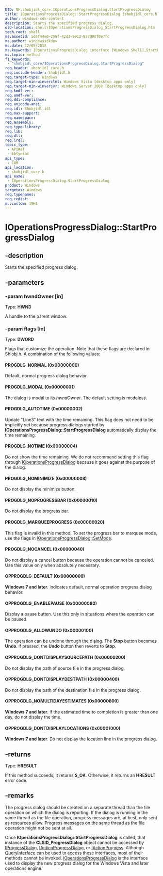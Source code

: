 ```yaml
---
UID: NF:shobjidl_core.IOperationsProgressDialog.StartProgressDialog
title: IOperationsProgressDialog::StartProgressDialog (shobjidl_core.h)
author: windows-sdk-content
description: Starts the specified progress dialog.
old-location: shell\IOperationsProgressDialog_StartProgressDialog.htm
tech.root: shell
ms.assetid: 5d6f44e0-259f-42d3-9912-877d90f0e7fc
ms.author: windowssdkdev
ms.date: 12/05/2018
ms.keywords: IOperationsProgressDialog interface [Windows Shell],StartProgressDialog method, IOperationsProgressDialog.StartProgressDialog, IOperationsProgressDialog::StartProgressDialog, OPPROGDLG_ALLOWUNDO, OPPROGDLG_DEFAULT, OPPROGDLG_DONTDISPLAYDESTPATH, OPPROGDLG_DONTDISPLAYLOCATIONS, OPPROGDLG_DONTDISPLAYSOURCEPATH, OPPROGDLG_ENABLEPAUSE, OPPROGDLG_NOMULTIDAYESTIMATES, PROGDLG_AUTOTIME, PROGDLG_MARQUEEPROGRESS, PROGDLG_MODAL, PROGDLG_NOCANCEL, PROGDLG_NOMINIMIZE, PROGDLG_NOPROGRESSBAR, PROGDLG_NORMAL, PROGDLG_NOTIME, StartProgressDialog, StartProgressDialog method [Windows Shell], StartProgressDialog method [Windows Shell],IOperationsProgressDialog interface, _shell_IOperationsProgressDialog_StartProgressDialog, shell.IOperationsProgressDialog_StartProgressDialog, shobjidl_core/IOperationsProgressDialog::StartProgressDialog
ms.topic: method
f1_keywords: 
 - "shobjidl_core/IOperationsProgressDialog.StartProgressDialog"
req.header: shobjidl_core.h
req.include-header: Shobjidl.h
req.target-type: Windows
req.target-min-winverclnt: Windows Vista [desktop apps only]
req.target-min-winversvr: Windows Server 2008 [desktop apps only]
req.kmdf-ver: 
req.umdf-ver: 
req.ddi-compliance: 
req.unicode-ansi: 
req.idl: Shobjidl.idl
req.max-support: 
req.namespace: 
req.assembly: 
req.type-library: 
req.lib: 
req.dll: 
req.irql: 
topic_type:
 - APIRef
 - kbSyntax
api_type:
 - COM
api_location:
 - shobjidl_core.h
api_name:
 - IOperationsProgressDialog.StartProgressDialog
product: Windows
targetos: Windows
req.typenames: 
req.redist: 
ms.custom: 19H1
---
```


# IOperationsProgressDialog::StartProgressDialog


## -description


Starts the specified progress dialog.


## -parameters




### -param hwndOwner [in]

Type: <b>HWND</b>

A handle to the parent window.


### -param flags [in]

Type: <b>DWORD</b>

Flags that customize the operation. Note that these flags are declared in Shlobj.h. A combination of the following values:



#### PROGDLG_NORMAL (0x00000000)

Default, normal progress dialog behavior.



#### PROGDLG_MODAL (0x00000001)

The dialog is modal to its <i>hwndOwner</i>. The default setting is modeless.



#### PROGDLG_AUTOTIME (0x00000002)

Update "Line3" text with the time remaining. This flag does not need to be implicitly set because progress dialogs started by <b>IOperationsProgressDialog::StartProgressDialog</b> automatically display the time remaining.



#### PROGDLG_NOTIME (0x00000004)

Do not show the time remaining. We do not recommend setting this flag through <a href="https://docs.microsoft.com/windows/desktop/api/shobjidl_core/nn-shobjidl_core-ioperationsprogressdialog">IOperationsProgressDialog</a> because it goes against the purpose of the dialog.



#### PROGDLG_NOMINIMIZE (0x00000008)

Do not display the minimize button.



#### PROGDLG_NOPROGRESSBAR (0x00000010)

Do not display the progress bar.



#### PROGDLG_MARQUEEPROGRESS (0x00000020)

This flag is invalid in this method. To set the progress bar to marquee mode, use the flags in <a href="https://docs.microsoft.com/windows/desktop/api/shobjidl_core/nf-shobjidl_core-ioperationsprogressdialog-setmode">IOperationsProgressDialog::SetMode</a>.



#### PROGDLG_NOCANCEL (0x00000040)

Do not display a cancel button because the operation cannot be canceled. Use this value only when absolutely necessary.



#### OPPROGDLG_DEFAULT (0x00000000)

<b>Windows 7 and later</b>. Indicates default, normal operation progress dialog behavior.



#### OPPROGDLG_ENABLEPAUSE (0x00000080)

Display a pause button. Use this only in situations where the operation can be paused.



#### OPPROGDLG_ALLOWUNDO (0x00000100)

The operation can be undone through the dialog. The <b>Stop</b> button becomes <b>Undo</b>. If pressed, the <b>Undo</b> button then reverts to <b>Stop</b>.



#### OPPROGDLG_DONTDISPLAYSOURCEPATH (0x00000200)

Do not display the path of source file in the progress dialog.



#### OPPROGDLG_DONTDISPLAYDESTPATH (0x00000400)

Do not display the path of the destination file in the progress dialog.



#### OPPROGDLG_NOMULTIDAYESTIMATES (0x00000800)

<b>Windows 7 and later</b>. If the estimated time to completion is greater than one day, do not display the time.



#### OPPROGDLG_DONTDISPLAYLOCATIONS (0x00001000)

<b>Windows 7 and later</b>. Do not display the location line in the progress dialog.


## -returns



Type: <b>HRESULT</b>

If this method succeeds, it returns <b xmlns:loc="http://microsoft.com/wdcml/l10n">S_OK</b>. Otherwise, it returns an <b xmlns:loc="http://microsoft.com/wdcml/l10n">HRESULT</b> error code.




## -remarks



The progress dialog should be created on a separate thread than the file operation on which the dialog is reporting. If the dialog is running in the same thread as the file operation, progress messages are, at best, only sent as resources allow. Progress messages on the same thread as the file operation might not be sent at all.

Once <b>IOperationsProgressDialog::StartProgressDialog</b> is called, that instance of the <b>CLSID_ProgressDialog</b> object cannot be accessed by <a href="https://docs.microsoft.com/windows/desktop/api/shlobj_core/nn-shlobj_core-iprogressdialog">IProgressDialog</a>, <a href="https://docs.microsoft.com/windows/desktop/api/shobjidl_core/nn-shobjidl_core-iactionprogressdialog">IActionProgressDialog</a>, or <a href="https://docs.microsoft.com/windows/desktop/api/shobjidl_core/nn-shobjidl_core-iactionprogress">IActionProgress</a>. Although <a href="https://docs.microsoft.com/windows/desktop/api/unknwn/nf-unknwn-iunknown-queryinterface(q_)">QueryInterface</a> can be used to access these interfaces, most of their methods cannot be invoked. <a href="https://docs.microsoft.com/windows/desktop/api/shobjidl_core/nn-shobjidl_core-ioperationsprogressdialog">IOperationsProgressDialog</a> is the interface used to display the new progress dialog for the Windows Vista and later operations engine.



